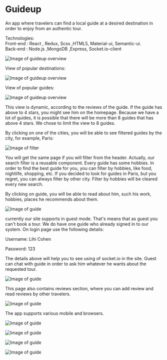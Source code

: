 # Guideup 
An app where travelers can find a local guide at a desired destination in order to enjoy from an authentic tour.

Technologies:\
Front-end : React , Redux, Scss ,HTML5, Material-ui, Semantic-ui.\
Back-end : Node.js ,MongoDB ,Express, Socket.io-client

![Image of guideup overview](https://res.cloudinary.com/dtwqtpteb/image/upload/v1583351041/bty9kjh68aq4c00b97es.png)

View of popular destinations:

![Image of guideup overview](https://res.cloudinary.com/dtwqtpteb/image/upload/v1583351161/fgfaqp7yyiinw48wokka.png)

View of popular guides:

![Image of guideup overview](https://res.cloudinary.com/dtwqtpteb/image/upload/v1583354332/t6xgrqg40eievrzjhgmq.png)

This view is dynamic, according to the reviews of the guide. If the guide has above to 4 stars, you might see him on the homepage. 
Because we have a lot of guides, it is possible that there will be more than 8 guides that has above 4 stars. We chose to limit the view 
to 8 guides.

By clicking on one of the cities, you will be able to see filtered guides by the city, for example, Paris:

![Image of filter](https://res.cloudinary.com/dtwqtpteb/image/upload/v1583351437/ykzfvl8prkd9x6nb0s7s.png)

You will get the same page if you will filter from the header. Actually, our search filter is a reusable component.
Every guide has some hobbies. In order to find the best guide for you, you can filter by hobbies, like food, nightlife, shopping, etc.
If you decided to look for guides in Paris, but you regret, you can always filter by other city. Filter by hobbies will be cleared every new search.

By clicking on guide, you will be able to read about him, such his work, hobbies, places he recommends about them. 

![Image of guide](https://res.cloudinary.com/dtwqtpteb/image/upload/v1583354912/atkwug4eflfwny1gz199.png)

currently our site supports in guest mode. That's means that as guest you can't book a tour. We do have one guide who already signed in to
our system. On login page use the following details:

Username: Lihi Cohen

Password: 123

The details above will help you to see using of socket.io in the site. Guest can chat with guide in order to ask him whatever he wants about
the requested tour.

![Image of guide](https://res.cloudinary.com/dtwqtpteb/image/upload/v1583355586/zmvaxecybit2qmvxcdnh.png)

This page also contains reviews section, where you can add review and read reviews by other travelers.

![Image of guide](https://res.cloudinary.com/dtwqtpteb/image/upload/v1583355859/yqvmb8wxefwtuzv8wkxp.png)


The app supports various mobile and browsers.

![Image of guide](
https://i.ibb.co/bgvQzgV/iphone-frame-play-button-white-tablet-frame-115629.png)

![Image of guide](https://i.ibb.co/yyLrnCD/New-Project-6.png)

![Image of guide](https://i.ibb.co/q9bDSbD/New-Project-7.png)

![Image of guide](https://i.ibb.co/N3g2GKK/New-Project-8.png)

